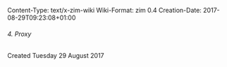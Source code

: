 Content-Type: text/x-zim-wiki
Wiki-Format: zim 0.4
Creation-Date: 2017-08-29T09:23:08+01:00

###### 4. Proxy ######
Created Tuesday 29 August 2017

